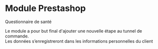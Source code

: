 <h1>Module Prestashop</h1>
<p>Questionnaire de santé</p>
<p>Le module a pour but final d'ajouter une nouvelle étape au tunnel de commande.</br>Les données s’enregistreront dans les informations personnelles du client</p>
